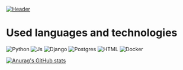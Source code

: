 [![Header](https://img.freepik.com/free-vector/night-ocean-landscape-full-moon-and-stars-shine_107791-7397.jpg?w=900&t=st=1660950844~exp=1660951444~hmac=6e5209b030d337f21392ab665464658ef8e93b2ef9dfe4aa8f81de182f487194)](https://github.com/Milamin-hub?tab=repositories)

# Used languages and technologies

![Python](https://img.shields.io/badge/Pyhton-grey?style=for-the-badge&logo=python)
![Js](https://img.shields.io/badge/javascript-grey?style=for-the-badge&logo=javascript)
![Django](https://img.shields.io/badge/Django-grey?style=for-the-badge&logo=django)
![Postgres](https://img.shields.io/badge/Postgres-grey?style=for-the-badge&logo=postgresql)
![HTML](https://img.shields.io/badge/HTML5-grey?style=for-the-badge&logo=HTML5)
![Docker](https://img.shields.io/badge/docker-grey?style=for-the-badge&logo=docker)

[![Anurag's GitHub stats](https://github-readme-stats.vercel.app/api?username=Milamin-hub&hide=contribs&theme=radical)](https://github.com/anuraghazra/github-readme-stats)
